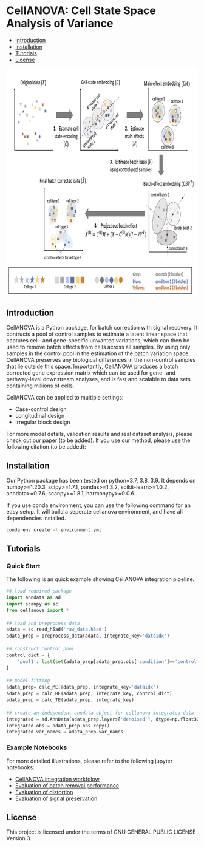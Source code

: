 # CellANOVA: Cell State Space Analysis of Variance

- [Introduction](#introduction)
- [Installation](#installation)
- [Tutorials](#tutorials)
- [License](#license)

<img src="https://github.com/Janezjz/cellanova/blob/main/figures/model.png" width="800" height="600">

## Introduction

CellANOVA is a Python package, for batch correction with signal recovery. It contructs a pool of control samples to estimate a latent linear space that captures cell- and gene-specific unwanted variations, which can then be used to remove batch effects from cells across all samples.  By using only samples in the control pool in the estimation of the batch variation space, CellANOVA preserves any biological differences in the non-control samples that lie outside this space.  Importantly, CellANOVA produces a batch corrected gene expression matrix which can be used for gene- and pathway-level downstream analyses, and is fast and scalable to data sets containing millions of cells. 

CellANOVA can be applied to multiple settings:
* Case-control design
* Longitudinal design
* Irregular block design

For more model details, validation results and real dataset analysis, please check out our paper (to be added). If you use our method, please use the following citation (to be added):




## Installation

Our Python package has been tested on python=3.7, 3.8, 3.9. It depends on numpy>=1.20.3, scipy>=1.7.1, pandas>=1.3.2, scikit-learn>=1.0.2, anndata>=0.7.6, scanpy>=1.8.1, harmonypy>=0.0.6. 

If you use conda environment, you can use the following command for an easy setup. It will build a seperate cellanova environment, and have all dependencies installed.

```bash
conda env create -f environment.yml
```




## Tutorials
### Quick Start

The following is an quick example showing CellANOVA integration pipeline.

```python
## load required package
import anndata as ad
import scanpy as sc
from cellanova import *

## load and preprocess data
adata = sc.read_h5ad('raw_data.h5ad')
adata_prep = preprocess_data(adata, integrate_key='dataidx')

## construct control pool
control_dict = {
    'pool1': list(set(adata_prep[adata_prep.obs['condition']=='control',].obs['dataidx'])),
}

## model fitting
adata_prep= calc_ME(adata_prep, integrate_key='dataidx')
adata_prep = calc_BE(adata_prep, integrate_key, control_dict)
adata_prep = calc_TE(adata_prep, integrate_key)

## create an independent anndata object for cellanova-integrated data
integrated = ad.AnnData(adata_prep.layers['denoised'], dtype=np.float32)
integrated.obs = adata_prep.obs.copy()
integrated.var_names = adata_prep.var_names
```


### Example Notebooks

For more detailed illustrations, please refer to the following jupyter notebooks:
 * [CellANOVA integration workfolow]("./tutorials/cellanova_integration.html")
 * [Evaluation of batch removal performance]("./tutorials/eval_batch_removal.html")
 * [Evaluation of distortion]("./tutorials/eval_distortion.html")
 * [Evaluation of signal preservation]("./tutorials/eval_signal_preservation.html")



## License

This project is licensed under the terms of GNU GENERAL PUBLIC LICENSE Version 3.
